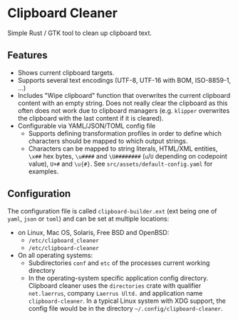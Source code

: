 # Clipboard Cleaner

Simple Rust / GTK tool to clean up clipboard text.

## Features
  
  * Shows current clipboard targets.
  * Supports several text encodings (UTF-8, UTF-16 with BOM, ISO-8859-1, ...)
  * Includes "Wipe clipboard" function that overwrites the current clipboard content with
    an empty string. Does not really clear the clipboard as this often does not work due to
    clipboard managers (e.g. `klipper` overwrites the clipboard with the last content if it is cleared).
  * Configurable via YAML/JSON/TOML config file
    * Supports defining transformation profiles in order to define which characters
      should be mapped to which output strings.
    * Characters can be mapped to string literals, HTML/XML entities,
      `\x##` hex bytes, `\u####` and `\U########` (`u`/`U` depending on codepoint value),
      `U+#` and `\u{#}`. See `src/assets/default-config.yaml` for examples.

## Configuration

The configuration file is called `clipboard-builder.ext` (ext being one of `yaml`, `json`
or `toml`) and can be set at multiple locations:

 * on Linux, Mac OS, Solaris, Free BSD and OpenBSD:
   * `/etc/clipboard_cleaner`
   * `/etc/clipboard-cleaner`
 * On all operating systems:
   * Subdirectories `conf` and `etc` of the processes current working directory
   * In the operating-system specific application config directory. Clipboard cleaner uses
     the `directories` crate with qualifier `net.laerrus`, company `Laerrus Ultd.` and 
     application name `clipboard-cleaner`. In a typical Linux system with XDG support, the config file
     would be in the directory `~/.config/clipboard-cleaner`.
